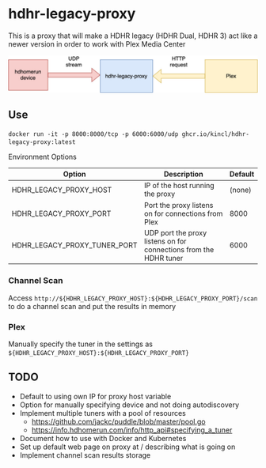 # hdhr-legacy-proxy

This is a proxy that will make a HDHR legacy (HDHR Dual, HDHR 3) act like a newer version
in order to work with Plex Media Center

![diagram](design-docs/hdhr-legacy-proxy.jpg)

## Use

```
docker run -it -p 8000:8000/tcp -p 6000:6000/udp ghcr.io/kincl/hdhr-legacy-proxy:latest
```

Environment Options

| Option | Description | Default |
| ------ | ----------- | ------- |
| HDHR_LEGACY_PROXY_HOST | IP of the host running the proxy | (none) |
| HDHR_LEGACY_PROXY_PORT | Port the proxy listens on for connections from Plex | 8000 |
| HDHR_LEGACY_PROXY_TUNER_PORT | UDP port the proxy listens on for connections from the HDHR tuner | 6000 |

### Channel Scan

Access `http://${HDHR_LEGACY_PROXY_HOST}:${HDHR_LEGACY_PROXY_PORT}/scan` to do a channel scan and put the results in memory

### Plex

Manually specify the tuner in the settings as `${HDHR_LEGACY_PROXY_HOST}:${HDHR_LEGACY_PROXY_PORT}`

## TODO

- Default to using own IP for proxy host variable
- Option for manually specifying device and not doing autodiscovery
- Implement multiple tuners with a pool of resources
  - https://github.com/jackc/puddle/blob/master/pool.go
  - https://info.hdhomerun.com/info/http_api#specifying_a_tuner
- Document how to use with Docker and Kubernetes
- Set up default web page on proxy at / describing what is going on
- Implement channel scan results storage
